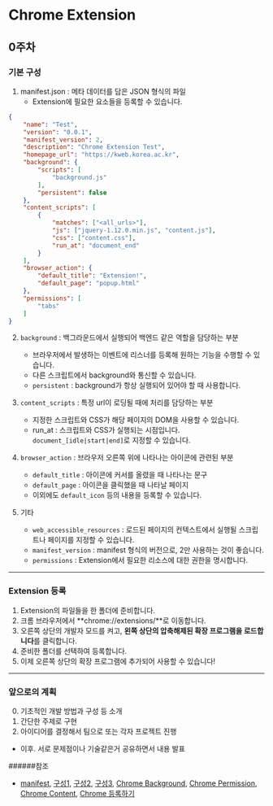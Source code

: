 Chrome Extension
================
0주차
---
### 기본 구성

1. manifest.json : 메타 데이터를 담은 JSON 형식의 파일
	- Extension에 필요한 요소들을 등록할 수 있습니다. 
~~~json
{
    "name": "Test",								
    "version": "0.0.1",							
    "manifest_version": 2,
    "description": "Chrome Extension Test",		
    "homepage_url": "https://kweb.korea.ac.kr",	
    "background": {
        "scripts": [
            "background.js"
        ],
        "persistent": false
    },
    "content_scripts": [ 
        {
            "matches": ["<all_urls>"], 
            "js": ["jquery-1.12.0.min.js", "content.js"], 
            "css": ["content.css"], 
            "run_at": "document_end" 
        }
    ],
    "browser_action": {
        "default_title": "Extension!",
        "default_page": "popup.html"
    },
    "permissions": [
        "tabs"
    ]
}
~~~

2. `background` : 백그라운드에서 실행되어 백엔드 같은 역할을 담당하는 부분
	- 브라우저에서 발생하는 이벤트에 리스너를 등록해 원하는 기능을 수행할 수 있습니다.
	- 다른 스크립트에서 background와 통신할 수 있습니다.
	- `persistent` : background가 항상 실행되어 있어야 할 때 사용합니다.

3. `content_scripts` : 특정 url이 로딩될 때에 처리를 담당하는 부분
	- 지정한 스크립트와 CSS가 해당 페이지의 DOM을 사용할 수 있습니다.
	- run_at : 스크립트와 CSS가 실행되는 시점입니다. `document_[idle|start|end]`로 지정할 수 있습니다.

4. `browser_action` : 브라우저 오른쪽 위에 나타나는 아이콘에 관련된 부분
	- `default_title` : 아이콘에 커서를 올렸을 때 나타나는 문구
	- `default_page` : 아이콘을 클릭했을 때 나타날 페이지
	- 이외에도 `default_icon` 등의 내용을 등록할 수 있습니다.

5. 기타
	- `web_accessible_resources` : 로드된 페이지의 컨텍스트에서 실행될 스크립트나 페이지를 지정할 수 있습니다.
	- `manifest_version` : manifest 형식의 버전으로, 2만 사용하는 것이 좋습니다.
	- `permissions` : Extension에서 필요한 리소스에 대한 권한을 명시합니다.

___
### Extension 등록
1. Extension의 파일들을 한 폴더에 준비합니다.
2. 크롬 브라우저에서 **chrome://extensions/**로 이동합니다.
3. 오른쪽 상단의 개발자 모드를 켜고, **왼쪽 상단의 압축해제된 확장 프로그램을 로드합니다**를 클릭합니다.
4. 준비한 폴더를 선택하여 등록합니다.
5. 이제 오른쪽 상단의 확장 프로그램에 추가되어 사용할 수 있습니다!

___
### 앞으로의 계획
0. 기초적인 개발 방법과 구성 등 소개
1. 간단한 주제로 구현
2. 아이디어를 결정해서 팀으로 또는 각자 프로젝트 진행
- 이후. 서로 문제점이나 기술같은거 공유하면서 내용 발표

######참조
- [manifest](https://blog.martinwork.co.kr/javascript/2018/09/17/chrome-extension-manifest.html "manifest"), 
[구성1](http://day-think.tumblr.com/post/64678968728/성대사랑-크롬확장-플러그인-개발기 "구성1"), 
[구성2](https://www.letmecompile.com/chrome-extension-with-react/ "구성2"), 
[구성3](https://joshuajangblog.wordpress.com/tag/크롬-익스텐션/ "구성3"), 
[Chrome Background](https://developer.chrome.com/extensions/background_pages "Chrome Background"), 
[Chrome Permission](https://developer.chrome.com/extensions/declare_permissions "Chrome Permission"), 
[Chrome Content](https://developer.chrome.com/extensions/content_scripts#functionality "Chrome Content"), 
[Chrome 등록하기](https://support.google.com/chrome/a/answer/2714278?hl=ko "Chrome 등록하기")
